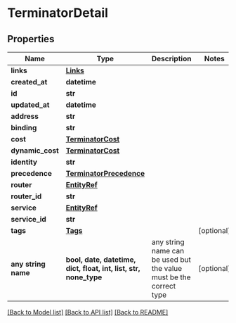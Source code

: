 # TerminatorDetail


## Properties
Name | Type | Description | Notes
------------ | ------------- | ------------- | -------------
**links** | [**Links**](Links.md) |  | 
**created_at** | **datetime** |  | 
**id** | **str** |  | 
**updated_at** | **datetime** |  | 
**address** | **str** |  | 
**binding** | **str** |  | 
**cost** | [**TerminatorCost**](TerminatorCost.md) |  | 
**dynamic_cost** | [**TerminatorCost**](TerminatorCost.md) |  | 
**identity** | **str** |  | 
**precedence** | [**TerminatorPrecedence**](TerminatorPrecedence.md) |  | 
**router** | [**EntityRef**](EntityRef.md) |  | 
**router_id** | **str** |  | 
**service** | [**EntityRef**](EntityRef.md) |  | 
**service_id** | **str** |  | 
**tags** | [**Tags**](Tags.md) |  | [optional] 
**any string name** | **bool, date, datetime, dict, float, int, list, str, none_type** | any string name can be used but the value must be the correct type | [optional]

[[Back to Model list]](../README.md#documentation-for-models) [[Back to API list]](../README.md#documentation-for-api-endpoints) [[Back to README]](../README.md)


